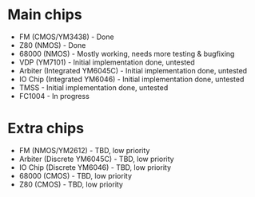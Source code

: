 # Main chips

* FM (CMOS/YM3438) - Done
* Z80 (NMOS) - Done
* 68000 (NMOS) - Mostly working, needs more testing & bugfixing
* VDP (YM7101) - Initial implementation done, untested
* Arbiter (Integrated YM6045C) - Initial implementation done, untested
* IO Chip (Integrated YM6046) - Initial implementation done, untested
* TMSS - Initial implementation done, untested
* FC1004 - In progress

# Extra chips
* FM (NMOS/YM2612) - TBD, low priority
* Arbiter (Discrete YM6045C) - TBD, low priority
* IO Chip (Discrete YM6046) - TBD, low priority
* 68000 (CMOS) - TBD, low priority
* Z80 (CMOS) - TBD, low priority
